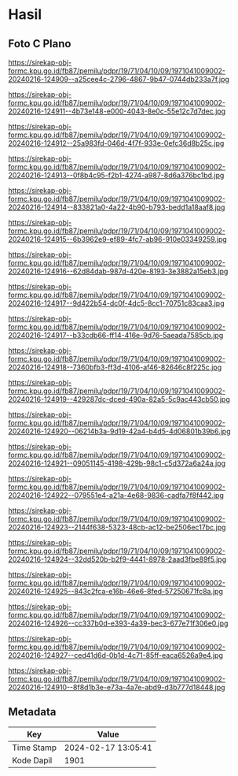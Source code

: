 # Hasil

## Foto C Plano

https://sirekap-obj-formc.kpu.go.id/fb87/pemilu/pdpr/19/71/04/10/09/1971041009002-20240216-124909--a25cee4c-2796-4867-9b47-0744db233a7f.jpg

https://sirekap-obj-formc.kpu.go.id/fb87/pemilu/pdpr/19/71/04/10/09/1971041009002-20240216-124911--4b73e148-e000-4043-8e0c-55e12c7d7dec.jpg

https://sirekap-obj-formc.kpu.go.id/fb87/pemilu/pdpr/19/71/04/10/09/1971041009002-20240216-124912--25a983fd-046d-4f7f-933e-0efc36d8b25c.jpg

https://sirekap-obj-formc.kpu.go.id/fb87/pemilu/pdpr/19/71/04/10/09/1971041009002-20240216-124913--0f8b4c95-f2b1-4274-a987-8d6a376bc1bd.jpg

https://sirekap-obj-formc.kpu.go.id/fb87/pemilu/pdpr/19/71/04/10/09/1971041009002-20240216-124914--833821a0-4a22-4b90-b793-bedd1a18aaf8.jpg

https://sirekap-obj-formc.kpu.go.id/fb87/pemilu/pdpr/19/71/04/10/09/1971041009002-20240216-124915--6b3962e9-ef89-4fc7-ab96-910e03349259.jpg

https://sirekap-obj-formc.kpu.go.id/fb87/pemilu/pdpr/19/71/04/10/09/1971041009002-20240216-124916--62d84dab-987d-420e-8193-3e3882a15eb3.jpg

https://sirekap-obj-formc.kpu.go.id/fb87/pemilu/pdpr/19/71/04/10/09/1971041009002-20240216-124917--9d422b54-dc0f-4dc5-8cc1-70751c83caa3.jpg

https://sirekap-obj-formc.kpu.go.id/fb87/pemilu/pdpr/19/71/04/10/09/1971041009002-20240216-124917--b33cdb66-ff14-416e-9d76-5aeada7585cb.jpg

https://sirekap-obj-formc.kpu.go.id/fb87/pemilu/pdpr/19/71/04/10/09/1971041009002-20240216-124918--7360bfb3-ff3d-4106-af46-82646c8f225c.jpg

https://sirekap-obj-formc.kpu.go.id/fb87/pemilu/pdpr/19/71/04/10/09/1971041009002-20240216-124919--429287dc-dced-490a-82a5-5c9ac443cb50.jpg

https://sirekap-obj-formc.kpu.go.id/fb87/pemilu/pdpr/19/71/04/10/09/1971041009002-20240216-124920--06214b3a-9d19-42a4-b4d5-4d06801b39b6.jpg

https://sirekap-obj-formc.kpu.go.id/fb87/pemilu/pdpr/19/71/04/10/09/1971041009002-20240216-124921--09051145-4198-429b-98c1-c5d372a6a24a.jpg

https://sirekap-obj-formc.kpu.go.id/fb87/pemilu/pdpr/19/71/04/10/09/1971041009002-20240216-124922--079551e4-a21a-4e68-9836-cadfa7f8f442.jpg

https://sirekap-obj-formc.kpu.go.id/fb87/pemilu/pdpr/19/71/04/10/09/1971041009002-20240216-124923--2144f638-5323-48cb-ac12-be2506ec17bc.jpg

https://sirekap-obj-formc.kpu.go.id/fb87/pemilu/pdpr/19/71/04/10/09/1971041009002-20240216-124924--32dd520b-b2f9-4441-8978-2aad3fbe89f5.jpg

https://sirekap-obj-formc.kpu.go.id/fb87/pemilu/pdpr/19/71/04/10/09/1971041009002-20240216-124925--843c2fca-e16b-46e6-8fed-57250671fc8a.jpg

https://sirekap-obj-formc.kpu.go.id/fb87/pemilu/pdpr/19/71/04/10/09/1971041009002-20240216-124926--cc337b0d-e393-4a39-bec3-677e71f306e0.jpg

https://sirekap-obj-formc.kpu.go.id/fb87/pemilu/pdpr/19/71/04/10/09/1971041009002-20240216-124927--ced41d6d-0b1d-4c71-85ff-eaca6526a9e4.jpg

https://sirekap-obj-formc.kpu.go.id/fb87/pemilu/pdpr/19/71/04/10/09/1971041009002-20240216-124910--8f8d1b3e-e73a-4a7e-abd9-d3b777d18448.jpg


## Metadata

| Key        | Value               |
| ---------- | ------------------- |
| Time Stamp | 2024-02-17 13:05:41 |
| Kode Dapil | 1901                |



